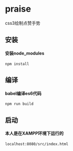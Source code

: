 # praise
css3绘制点赞手势

## 安装
#### 安装node_modules
```shell
npm install 
```

## 编译
#### babel编译es6代码
```shell
npm run build
```
## 启动
#### 本人是在XAMPP环境下运行的
```shell
localhost:8080/src/index.html
```
